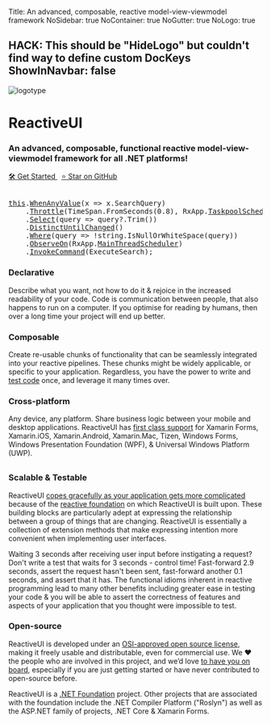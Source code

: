 Title: An advanced, composable, reactive model-view-viewmodel framework
NoSidebar: true
NoContainer: true
NoGutter: true
NoLogo: true

HACK: This should be "HideLogo" but couldn't find way to define custom DocKeys
ShowInNavbar: false
---
<div class="header">
    <div class="container">
        <div class="row branding">
            <div class="span6 col-md-6">
                <div class="row">
                    <div class="col-md-4">
                        <img class="img-responsive branding-image" alt="logotype" src="@Context.GetLink("/assets/img/logo.png")" />
                    </div>
                    <div class="col-md-8">
                    	<h1 class="branding-title">ReactiveUI</h1>
                        <h3 class="branding-caption">
                        	An advanced, composable, functional reactive model-view-viewmodel framework for all .NET platforms!
                    	</h3>
                        <a class="branding-button" href="@Context.GetLink("/docs/getting-started")">
                            🛠️ Get Started
                        </a> &nbsp;
                        <a class="branding-button secondary-button" href="https://github.com/reactiveui/reactiveui">
                    		⭐ Star on GitHub
                        </a>
                    </div>
                </div>
            </div>
            <div class="span6 col-md-6 hidden-sm hidden-xs">
                <br class="visible-xs visible-sm">
                <div class="code-sample">
                 	<pre class="branding-code">
<a class="text-danger" href="/docs/handbook/view-models/">this</a>.<a class="text-info" href="/docs/handbook/when-any/">WhenAnyValue</a>(x => x.SearchQuery)
    .<a class="text-info" href="https://reactivex.io/documentation/operators/debounce.html">Throttle</a>(<span class="text-danger">TimeSpan</span>.<span class="text-info">FromSeconds</span>(<span class="text-danger">0.8</span>), <span class="text-danger">RxApp</span>.<a class="text-info" href="/docs/handbook/scheduling/">TaskpoolScheduler</a>)
    .<a class="text-info" href="https://reactivex.io/documentation/operators/map.html">Select</a>(query => query?.<span class="text-info">Trim</span>())
    .<a class="text-info" href="https://reactivex.io/documentation/operators/distinct.html">DistinctUntilChanged</a>()
    .<a class="text-info" href="https://reactivex.io/documentation/operators/filter.html">Where</a>(query => !<span class="text-danger">string</span>.<span class="text-info">IsNullOrWhiteSpace</span>(query))
    .<a class="text-info" href="https://reactivex.io/documentation/operators/observeon.html">ObserveOn</a>(<span class="text-danger">RxApp</span>.<a class="text-info" href="/docs/handbook/scheduling/">MainThreadScheduler</a>)
    .<a class="text-info" href="/docs/handbook/commands/">InvokeCommand</a>(ExecuteSearch);</pre>
                </div>
            </div>
        </div>
    </div>
</div>
<div class="container">
    <div class="row text-center">
        <div class="span6 col-md-4">
            <h3 class="branding-subheader">Declarative</h3>
            <p class="branding-sub-caption">Describe what you want, not how to do it &amp; rejoice in the increased readability of your code. Code is communication between people, that also happens to run on a computer. If you optimise for reading by humans, then over a long time your project will end up better. </p>
        </div>
        <div class="span6 col-md-4">
            <h3 class="branding-subheader">Composable</h3>
            <p class="branding-sub-caption">Create re-usable chunks of functionality that can be seamlessly integrated into your reactive pipelines. These chunks might be widely applicable, or specific to your application. Regardless, you have the power to write and <a href="/docs/handbook/testing">test code</a> once, and leverage it many times over.</p>
        </div>
        <div class="span6 col-md-4">
            <h3 class="branding-subheader">Cross-platform</h3>
            <p class="branding-sub-caption">Any device, any platform. Share business logic between your mobile and desktop applications. ReactiveUI has <a href="/docs/getting-started/installation/">first class support</a> for Xamarin Forms, Xamarin.iOS, Xamarin.Android, Xamarin.Mac, Tizen, Windows Forms, Windows Presentation Foundation (WPF), &amp; Universal Windows Platform (UWP).</p>
        </div>
    </div>
</div>
<div class="container">
    <div class="row" style="margin-top: 30px;">
        <div class="span6 col-md-6">
            <h3 class="branding-subheader">Scalable & Testable</h3>
            <p class="branding-sub-caption">ReactiveUI <a href="https://ericsink.com/entries/dont_use_rxui.html">copes gracefully as your application gets more complicated</a> because of the  <a href="https://gist.github.com/staltz/868e7e9bc2a7b8c1f754" target="_blank">reactive foundation</a> on which ReactiveUI is built upon. These building blocks are particularly adept at expressing the relationship between a group of things that are changing. ReactiveUI is essentially a collection of extension methods that make expressing intention more convenient when implementing user interfaces.
            </p>
            <p class="branding-sub-caption">Waiting 3 seconds after receiving user input before instigating a request? Don't write a test that waits for 3 seconds - control time! Fast-forward 2.9 seconds, assert the request hasn't been sent, fast-forward another 0.1 seconds, and assert that it has. The functional idioms inherent in reactive programming lead to many other benefits including greater ease in testing your code &amp; you will be able to assert the correctness of features and aspects of your application that you thought were impossible to test.</p>
        </div>
        <div class="span6 col-md-6">
            <h3 class="branding-subheader">Open-source</h3>
            <p class="branding-sub-caption">ReactiveUI is developed under an <a href="license" target="_blank">OSI-approved open source license</a>, making it freely usable and distributable, even for commercial use. We ❤ the people who are involved in this project, and we’d love <a href="Contribute">to have you on board</a>, especially if you are just getting started or have never contributed to open-source before.</p>
            <p class="branding-sub-caption">ReactiveUI is a <a href="https://dotnetfoundation.org/" target="_blank">.NET Foundation</a> project. Other projects that are associated with the foundation include the .NET Compiler Platform ("Roslyn") as well as the ASP.NET family of projects, .NET Core &amp; Xamarin Forms.</p>
        </div>
    </div>
</div>